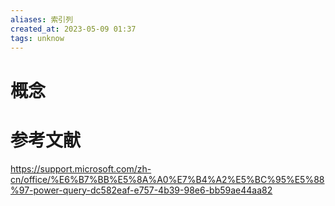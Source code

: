 ```yaml
---
aliases: 索引列
created_at: 2023-05-09 01:37
tags: unknow
---
```


# 概念


# 参考文献

https://support.microsoft.com/zh-cn/office/%E6%B7%BB%E5%8A%A0%E7%B4%A2%E5%BC%95%E5%88%97-power-query-dc582eaf-e757-4b39-98e6-bb59ae44aa82